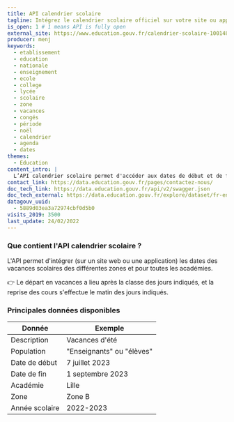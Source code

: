 ```yaml
---
title: API calendrier scolaire
tagline: Intégrez le calendrier scolaire officiel sur votre site ou application
is_open: 1 # 1 means API is fully open
external_site: https://www.education.gouv.fr/calendrier-scolaire-100148
producer: menj
keywords:
  - etablissement
  - education
  - nationale
  - enseignement
  - ecole
  - college
  - lycée
  - scolaire
  - zone
  - vacances
  - congés
  - période
  - noël
  - calendrier
  - agenda
  - dates
themes:
  - Education
content_intro: |
  L’API calendrier scolaire permet d'accéder aux dates de début et de fin des vacances scolaires pour l'année scolaire en cours.
contact_link: https://data.education.gouv.fr/pages/contactez-nous/
doc_tech_link: https://data.education.gouv.fr/api/v2/swagger.json
doc_tech_external: https://data.education.gouv.fr/explore/dataset/fr-en-calendrier-scolaire/information/?disjunctive.description&disjunctive.population&disjunctive.location&disjunctive.zones&disjunctive.annee_scolaire
datagouv_uuid:
  - 5889d03ea3a72974cbf0d5b0
visits_2019: 3500
last_update: 24/02/2022
---
```

### Que contient l'API calendrier scolaire ?

L'API permet d'intégrer (sur un site web ou une application) les dates des vacances scolaires des différentes zones et pour toutes les académies.

👉 Le départ en vacances a lieu après la classe des jours indiqués, et la reprise des cours s'effectue le matin des jours indiqués.

### Principales données disponibles

| Donnée                | Exemple                                   |
| --------------------- | ----------------------------------------- |
| Description           | Vacances d'été                            |
| Population            | "Enseignants" ou "élèves"                 |
| Date de début         | 7 juillet 2023                            |
| Date de fin           | 1 septembre  2023                         |
| Académie              | Lille                                     |
| Zone                  | Zone B                                    |
| Année scolaire        | 2022-2023                                 |
